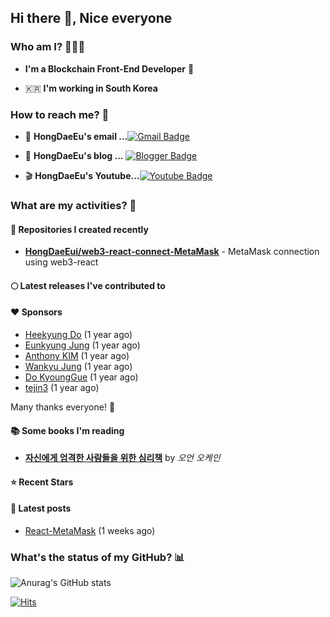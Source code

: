 ## Hi there 👋, Nice everyone 

### Who am I? 👨‍👩‍👦

 - **I'm a Blockchain Front-End Developer** 🎨   

 - 🇰🇷  **I'm working in South Korea**


### How to reach me? 🤔

- 💌 **HongDaeEu's email ...**[![Gmail Badge](https://img.shields.io/badge/Gmail-EA5C2B?style=?flat-square&logo=Gmail&logoColor=white&link=mailto:aviate8@gmail.com)](mailto:aviate8@gmail.com)

- 📓 **HongDaeEu's blog ...** [![Blogger Badge](http://img.shields.io/badge/Blog-09B3AF?style=flat-square&logo=blogger&logoColor=white&link=https://pastelblockchain.tistory.com/)](https://pastelblockchain.tistory.com/)

- 🎬 **HongDaeEu's Youtube...**[![Youtube Badge](https://img.shields.io/badge/Youtube-ff0000?style=flat-square&logo=youtube&link=https://www.youtube.com/channel/UCqR1nqIT71MwtXiqkoD4HAg)](https://www.youtube.com/channel/UCqR1nqIT71MwtXiqkoD4HAg)


### What are my activities? 🎈

#### 🌈 Repositories I created recently
- **[HongDaeEui/web3-react-connect-MetaMask](https://github.com/HongDaeEui/web3-react-connect-MetaMask)** - MetaMask connection using web3-react

#### 🌕 Latest releases I've contributed to

#### ❤️ Sponsors

- [Heekyung Do](https://github.com/heekyungdo) (1 year ago)
- [Eunkyung Jung](https://github.com/luckyjek) (1 year ago)
- [Anthony KIM](https://github.com/qwerlarlgus) (1 year ago)
- [Wankyu Jung](https://github.com/wkjung0624) (1 year ago)
- [Do KyoungGue](https://github.com/Doku9) (1 year ago)
- [tejin3](https://github.com/tejin3) (1 year ago)

Many thanks everyone! 🙏

#### 📚 Some books I'm reading

- **[자신에게 엄격한 사람들을 위한 심리책](http://www.kyobobook.co.kr/product/detailViewKor.laf?mallGb=KOR&ejkGb=KOR&barcode=9788901251059)** by _오언 오케인_

#### ⭐ Recent Stars

#### 📄 Latest posts
- [React-MetaMask](https://pastelblockchain.tistory.com/43) (1 weeks ago)


### What's the status of my GitHub? 📊   

![Anurag's GitHub stats](https://github-readme-stats.vercel.app/api?username=HongDaeEui&&show_icons=true&theme=vue)

[![Hits](https://hits.seeyoufarm.com/api/count/incr/badge.svg?url=https%3A%2F%2Fgithub.com%2FHongDaeEui&count_bg=%2379C83D&title_bg=%23555555&icon=&icon_color=%23E7E7E7&title=hits&edge_flat=false)](https://hits.seeyoufarm.com)
